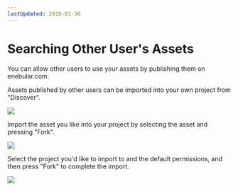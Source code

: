 ```yaml
---
lastUpdated: 2018-01-30
---
```


# Searching Other User's Assets

You can allow other users to use your assets by publishing them on enebular.com.

Assets published by other users can be imported into your own project from "Discover".

![](https://i.gyazo.com/013383e2a426b9c2e68cbba90ef06b21.png)

Import the asset you like into your project by selecting the asset and pressing "Fork".

![](https://i.gyazo.com/8dc7a8ac13e4676a17ab8f518a3c84cb.png)

Select the project you'd like to import to and the default permissions, and then press "Fork" to complete the import.

![](https://i.gyazo.com/c2881d0f74f2f00836ef97cfb0f12bf2.png)
